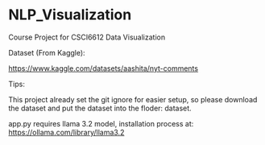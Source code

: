# NLP_Visualization
Course Project for CSCI6612 Data Visualization

Dataset (From Kaggle):

https://www.kaggle.com/datasets/aashita/nyt-comments


Tips:

This project already set the git ignore for easier setup, so please download the dataset and put the dataset into the floder: dataset.

app.py requires llama 3.2 model, installation process at: https://ollama.com/library/llama3.2